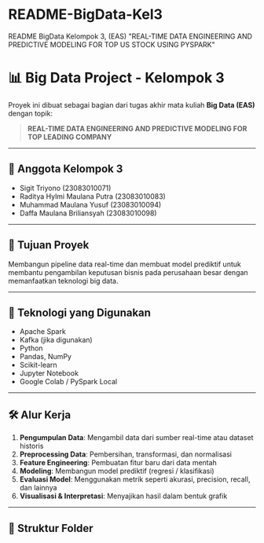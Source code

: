 # README-BigData-Kel3
README BigData Kelompok 3, (EAS) "REAL-TIME DATA ENGINEERING AND PREDICTIVE MODELING FOR TOP US STOCK USING PYSPARK"
# 📊 Big Data Project - Kelompok 3

Proyek ini dibuat sebagai bagian dari tugas akhir mata kuliah **Big Data (EAS)** dengan topik:

> **REAL-TIME DATA ENGINEERING AND PREDICTIVE MODELING FOR TOP LEADING COMPANY**

---

## 👥 Anggota Kelompok 3
- Sigit Triyono (23083010071)
- Raditya Hylmi Maulana Putra (23083010083)  
- Muhammad Maulana Yusuf (23083010094)  
- Daffa Maulana Briliansyah (23083010098)

---

## 🎯 Tujuan Proyek
Membangun pipeline data real-time dan membuat model prediktif untuk membantu pengambilan keputusan bisnis pada perusahaan besar dengan memanfaatkan teknologi big data.

---

## 🧰 Teknologi yang Digunakan
- Apache Spark
- Kafka (jika digunakan)
- Python
- Pandas, NumPy
- Scikit-learn
- Jupyter Notebook
- Google Colab / PySpark Local

---

## 🛠️ Alur Kerja
1. **Pengumpulan Data**: Mengambil data dari sumber real-time atau dataset historis
2. **Preprocessing Data**: Pembersihan, transformasi, dan normalisasi
3. **Feature Engineering**: Pembuatan fitur baru dari data mentah
4. **Modeling**: Membangun model prediktif (regresi / klasifikasi)
5. **Evaluasi Model**: Menggunakan metrik seperti akurasi, precision, recall, dan lainnya
6. **Visualisasi & Interpretasi**: Menyajikan hasil dalam bentuk grafik

---

## 📁 Struktur Folder

